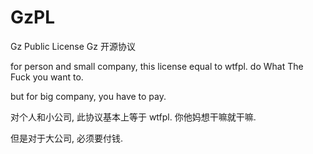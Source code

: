 # GzPL
Gz Public License
Gz 开源协议

for person and small company, this license equal to wtfpl.
do What The Fuck you want to.

but for big company, you have to pay.

  
对个人和小公司, 此协议基本上等于 wtfpl. 
你他妈想干嘛就干嘛.

但是对于大公司, 必须要付钱.
